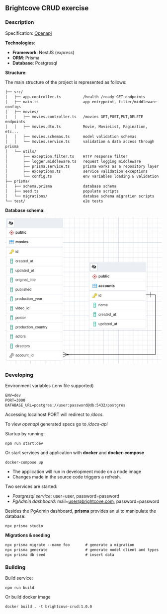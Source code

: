 ## Brightcove CRUD exercise

### Description

Specification: [Openapi](./openapi.yaml)

**Technologies**:

- **Framework**: NestJS (_express_)
- **ORM**: Prisma
- **Database**: Postgresql

**Structure**:

The main structure of the project is represented as follows:
```
├── src/
│   ├── app.controller.ts          /health /ready GET endpoints
│   ├── main.ts                    app entrypoint, filter/middleware configs
│   ├── movies/
│   │   ├── movies.controller.ts   /movies GET,POST,PUT,DELETE endpoints
│   │   ├── movies.dto.ts          Movie, MovieList, Pagination, etc...
│   │   ├── movies.schemas.ts      model validation schemas
│   │   └── movies.service.ts      validation & data access through prisma
│   └── utils/
│       ├── exception.filter.ts    HTTP response filter
│       ├── logger.middleware.ts   request logging middleware
│       ├── prisma.service.ts      prisma works as a repository layer
│       ├── exceptions.ts          service validation exceptions
│       └── config.ts              env variables loading & validation
├── prisma/
│   ├── schema.prisma              database schema
│   ├── seed.ts                    populate scripts
│   └── migrations/                databse schema migration scripts
└── test/                          e2e tests
```

**Database schema**:

![Database schema](./doc/db.png)

### Developing

Environment variables (.env file supported)
```
ENV=dev
PORT=3000
DATABASE_URL=postgres://user:password@db:5432/postgres
```

Accessing localhost:PORT will redirect to */docs*.

To view *openapi* generated specs go to */docs-api*

Startup by running:
```
npm run start:dev
```

Or start services and application with **docker** and **docker-compose**
```
docker-compose up
```

- The application will run in development mode on a node image
- Changes made in the source code triggers a refresh.

Two services are started:
- *Postgresql service*: user=user, password=password
- *PgAdmin dashboard*: mail=user@brightcove.com, password=password

Besides the PgAdmin dashboard, **prisma** provides an ui to manipulate the
database:
```
npx prisma studio
```

**Migrations & seeding**
```
npx prisma migrate --name foo       # generate a migration
npx prisma generate                 # generate model client and types
npx prisma db seed                  # insert data
```

### Building

Build service:
```
npm run build
```

Or build docker image
```
docker build . -t brightcove-crud:1.0.0
```
